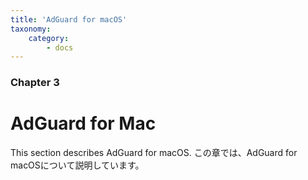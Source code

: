 ```yaml
---
title: 'AdGuard for macOS'
taxonomy:
    category:
        - docs
---
```


### Chapter 3

# AdGuard for Mac

This section describes AdGuard for macOS.
この章では、AdGuard for macOSについて説明しています。

